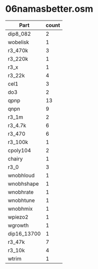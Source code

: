06namasbetter.osm
==========
| **Part** | **count** |
|----------|-----------|
|dip8_082|2| 
|wobelisk|1| 
|r3_470k|3| 
|r3_220k|1| 
|r3_x|1| 
|r3_22k|4| 
|cel1|3| 
|do3|2| 
|qpnp|13| 
|qnpn|9| 
|r3_1m|2| 
|r3_4.7k|6| 
|r3_470|6| 
|r3_100k|1| 
|cpoly104|2| 
|chairy|1| 
|r3_0|3| 
|wnobhloud|1| 
|wnobhshape|1| 
|wnobhrate|1| 
|wnobhtune|1| 
|wnobhmix|1| 
|wpiezo2|1| 
|wgrowth|1| 
|dip16_13700|1| 
|r3_47k|7| 
|r3_10k|4| 
|wtrim|1| 
